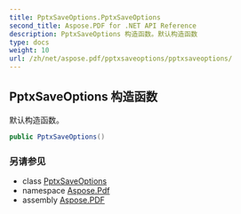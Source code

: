 ```yaml
---
title: PptxSaveOptions.PptxSaveOptions
second_title: Aspose.PDF for .NET API Reference
description: PptxSaveOptions 构造函数。默认构造函数
type: docs
weight: 10
url: /zh/net/aspose.pdf/pptxsaveoptions/pptxsaveoptions/
---
```

## PptxSaveOptions 构造函数

默认构造函数。

```csharp
public PptxSaveOptions()
```

### 另请参见

* class [PptxSaveOptions](../)
* namespace [Aspose.Pdf](../../../aspose.pdf/)
* assembly [Aspose.PDF](../../../)